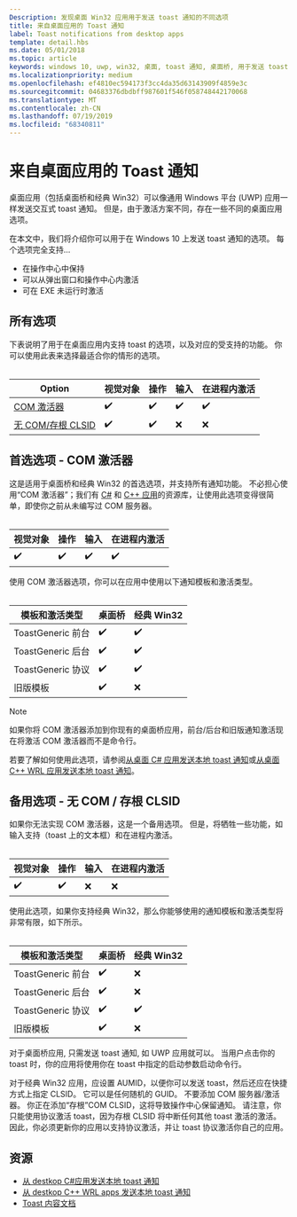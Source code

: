 ```yaml
---
Description: 发现桌面 Win32 应用用于发送 toast 通知的不同选项
title: 来自桌面应用的 Toast 通知
label: Toast notifications from desktop apps
template: detail.hbs
ms.date: 05/01/2018
ms.topic: article
keywords: windows 10, uwp, win32, 桌面, toast 通知, 桌面桥, 用于发送 toast 的选项, com 服务器, com 激活器, com, 虚假 com, 无 com, 没有 com, 发送 toast
ms.localizationpriority: medium
ms.openlocfilehash: ef4810ec594173f3cc4da35d63143909f4859e3c
ms.sourcegitcommit: 04683376dbdbff987601f546f058748442170068
ms.translationtype: MT
ms.contentlocale: zh-CN
ms.lasthandoff: 07/19/2019
ms.locfileid: "68340811"
---
```

# <a name="toast-notifications-from-desktop-apps"></a>来自桌面应用的 Toast 通知

桌面应用（包括桌面桥和经典 Win32）可以像通用 Windows 平台 (UWP) 应用一样发送交互式 toast 通知。 但是，由于激活方案不同，存在一些不同的桌面应用选项。

在本文中，我们将介绍你可以用于在 Windows 10 上发送 toast 通知的选项。 每个选项完全支持…

* 在操作中心中保持
* 可以从弹出窗口和操作中心内激活
* 可在 EXE 未运行时激活

## <a name="all-options"></a>所有选项

下表说明了用于在桌面应用内支持 toast 的选项，以及对应的受支持的功能。 你可以使用此表来选择最适合你的情形的选项。<br/><br/>

| Option | 视觉对象 | 操作 | 输入 | 在进程内激活 |
| -- | -- | -- | -- | -- |
| [COM 激活器](#preferred-option---com-activator) | ✔️ | ✔️ | ✔️ | ✔️ |
| [无 COM/存根 CLSID](#alternative-option---no-com--stub-clsid) | ✔️ | ✔️ | ❌ | ❌ |


## <a name="preferred-option---com-activator"></a>首选选项 - COM 激活器

这是适用于桌面桥和经典 Win32 的首选选项，并支持所有通知功能。 不必担心使用“COM 激活器”；我们有 [C#](send-local-toast-desktop.md) 和 [C++ 应用](send-local-toast-desktop-cpp-wrl.md)的资源库，让使用此选项变得很简单，即使你之前从未编写过 COM 服务器。<br/><br/>

| 视觉对象 | 操作 | 输入 | 在进程内激活 |
| -- | -- | -- | -- |
| ✔️ | ✔️ | ✔️ | ✔️ |

使用 COM 激活器选项，你可以在应用中使用以下通知模板和激活类型。<br/><br/>

| 模板和激活类型 | 桌面桥 | 经典 Win32 |
| -- | -- | -- |
| ToastGeneric 前台 | ✔️ | ✔️ |
| ToastGeneric 后台 | ✔️ | ✔️ |
| ToastGeneric 协议 | ✔️ | ✔️ |
| 旧版模板 | ✔️ | ❌ |

> [!NOTE]
> 如果你将 COM 激活器添加到你现有的桌面桥应用，前台/后台和旧版通知激活现在将激活 COM 激活器而不是命令行。

若要了解如何使用此选项，请参阅[从桌面 C# 应用发送本地 toast 通知](send-local-toast-desktop.md)或[从桌面 C++ WRL 应用发送本地 toast 通知](send-local-toast-desktop-cpp-wrl.md)。


## <a name="alternative-option---no-com--stub-clsid"></a>备用选项 - 无 COM / 存根 CLSID

如果你无法实现 COM 激活器，这是一个备用选项。 但是，将牺牲一些功能，如输入支持（toast 上的文本框）和在进程内激活。<br/><br/>

| 视觉对象 | 操作 | 输入 | 在进程内激活 |
| -- | -- | -- | -- |
| ✔️ | ✔️ | ❌ | ❌ |

使用此选项，如果你支持经典 Win32，那么你能够使用的通知模板和激活类型将非常有限，如下所示。<br/><br/>

| 模板和激活类型 | 桌面桥 | 经典 Win32 |
| -- | -- | -- |
| ToastGeneric 前台 | ✔️ | ❌ |
| ToastGeneric 后台 | ✔️ | ❌ |
| ToastGeneric 协议 | ✔️ | ✔️ |
| 旧版模板 | ✔️ | ❌ |

对于桌面桥应用, 只需发送 toast 通知, 如 UWP 应用就可以。 当用户点击你的 toast 时，你的应用将使用你在 toast 中指定的启动参数启动命令行。

对于经典 Win32 应用，应设置 AUMID，以便你可以发送 toast，然后还应在快捷方式上指定 CLSID。 它可以是任何随机的 GUID。 不要添加 COM 服务器/激活器。 你正在添加“存根”COM CLSID，这将导致操作中心保留通知。 请注意，你只能使用协议激活 toast，因为存根 CLSID 将中断任何其他 toast 激活的激活。 因此，你必须更新你的应用以支持协议激活，并让 toast 协议激活你自己的应用。


## <a name="resources"></a>资源

* [从 destkop C#应用发送本地 toast 通知](send-local-toast-desktop.md)
* [从 destkop C++ WRL apps 发送本地 toast 通知](send-local-toast-desktop-cpp-wrl.md)
* [Toast 内容文档](adaptive-interactive-toasts.md)
